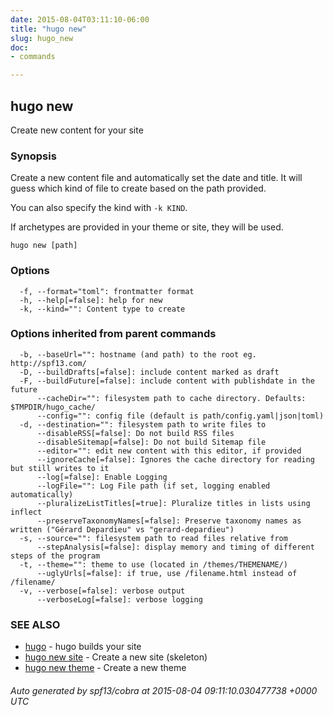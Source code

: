 ```yaml
---
date: 2015-08-04T03:11:10-06:00
title: "hugo new"
slug: hugo_new
doc: 
- commands

---
```

## hugo new

Create new content for your site

### Synopsis


Create a new content file and automatically set the date and title.
It will guess which kind of file to create based on the path provided.

You can also specify the kind with `-k KIND`.

If archetypes are provided in your theme or site, they will be used.

```
hugo new [path]
```

### Options

```
  -f, --format="toml": frontmatter format
  -h, --help[=false]: help for new
  -k, --kind="": Content type to create
```

### Options inherited from parent commands

```
  -b, --baseUrl="": hostname (and path) to the root eg. http://spf13.com/
  -D, --buildDrafts[=false]: include content marked as draft
  -F, --buildFuture[=false]: include content with publishdate in the future
      --cacheDir="": filesystem path to cache directory. Defaults: $TMPDIR/hugo_cache/
      --config="": config file (default is path/config.yaml|json|toml)
  -d, --destination="": filesystem path to write files to
      --disableRSS[=false]: Do not build RSS files
      --disableSitemap[=false]: Do not build Sitemap file
      --editor="": edit new content with this editor, if provided
      --ignoreCache[=false]: Ignores the cache directory for reading but still writes to it
      --log[=false]: Enable Logging
      --logFile="": Log File path (if set, logging enabled automatically)
      --pluralizeListTitles[=true]: Pluralize titles in lists using inflect
      --preserveTaxonomyNames[=false]: Preserve taxonomy names as written ("Gérard Depardieu" vs "gerard-depardieu")
  -s, --source="": filesystem path to read files relative from
      --stepAnalysis[=false]: display memory and timing of different steps of the program
  -t, --theme="": theme to use (located in /themes/THEMENAME/)
      --uglyUrls[=false]: if true, use /filename.html instead of /filename/
  -v, --verbose[=false]: verbose output
      --verboseLog[=false]: verbose logging
```

### SEE ALSO
* [hugo](/doc/commands/hugo/)	 - hugo builds your site
* [hugo new site](/doc/commands/hugo_new_site/)	 - Create a new site (skeleton)
* [hugo new theme](/doc/commands/hugo_new_theme/)	 - Create a new theme

###### Auto generated by spf13/cobra at 2015-08-04 09:11:10.030477738 +0000 UTC
